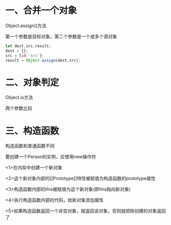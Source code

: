 # 一、合并一个对象

Object.assign()方法

第一个参数是目标对象，第二个参数是一个或多个源对象

```js
let dest,src,result;
dest = {};
src = {id:'src'};
result = Object.assign(dest,src);

```

# 二、对象判定

Object.is方法

两个参数比较

# 三、构造函数

构造函数和普通函数不同

要创建一个Person的实例，应使用new操作符

<1>在内存中创建一个新对象

<2>这个新对象内部的[[Prototype]]特性被赋值为构造函数的prototype属性

<3>构造函数内部的this被赋值为这个新对象(即this指向新对象)

<4>执行构造函数内部的代码，给新对象添加属性

<5>如果构造函数返回一个非空对象，就返回该对象，否则就把刚创建的对象返回了



